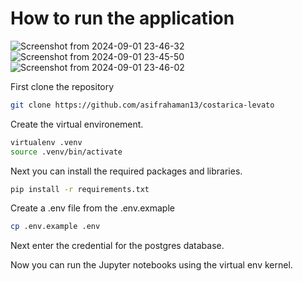 # How to run the application

![Screenshot from 2024-09-01 23-46-32](https://github.com/user-attachments/assets/51210771-fec3-4a8b-b036-0c2a73f25e48)
![Screenshot from 2024-09-01 23-45-50](https://github.com/user-attachments/assets/3bad5118-f177-4836-8942-5f83de33cba0)
![Screenshot from 2024-09-01 23-46-02](https://github.com/user-attachments/assets/05e92549-ac35-4735-ba83-290962668786)


First clone the repository

```bash
git clone https://github.com/asifrahaman13/costarica-levato
```

Create the virtual environement.

```bash
virtualenv .venv
source .venv/bin/activate
```

Next you can install the required packages and libraries.

```bash
pip install -r requirements.txt
```

Create a .env file from the .env.exmaple

```bash
cp .env.example .env
```

Next enter the credential for the postgres database.

Now you can run the Jupyter notebooks using the virtual env kernel.
